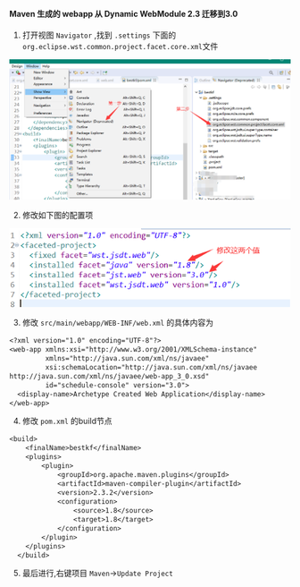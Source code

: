 #### Maven 生成的 webapp 从 Dynamic WebModule 2.3 迁移到3.0

1. 打开视图 `Navigator` ,找到 `.settings` 下面的 `org.eclipse.wst.common.project.facet.core.xml`文件

![找到对应的视图](images/change-web-module01.jpg)

2. 修改如下图的配置项

![修改项](images/change-web-module02.jpg)

3. 修改 `src/main/webapp/WEB-INF/web.xml` 的具体内容为

```
<?xml version="1.0" encoding="UTF-8"?>
<web-app xmlns:xsi="http://www.w3.org/2001/XMLSchema-instance"
         xmlns="http://java.sun.com/xml/ns/javaee"
         xsi:schemaLocation="http://java.sun.com/xml/ns/javaee http://java.sun.com/xml/ns/javaee/web-app_3_0.xsd"
         id="schedule-console" version="3.0">
  <display-name>Archetype Created Web Application</display-name>
</web-app>
```

4. 修改 `pom.xml` 的build节点

```
<build>
    <finalName>bestkf</finalName>
    <plugins>  
        <plugin>  
            <groupId>org.apache.maven.plugins</groupId>  
            <artifactId>maven-compiler-plugin</artifactId>  
            <version>2.3.2</version>  
            <configuration>  
                <source>1.8</source>  
                <target>1.8</target>  
            </configuration>  
        </plugin>  
    </plugins>
  </build>
```

5. 最后进行,右键项目 `Maven`->`Update Project`
